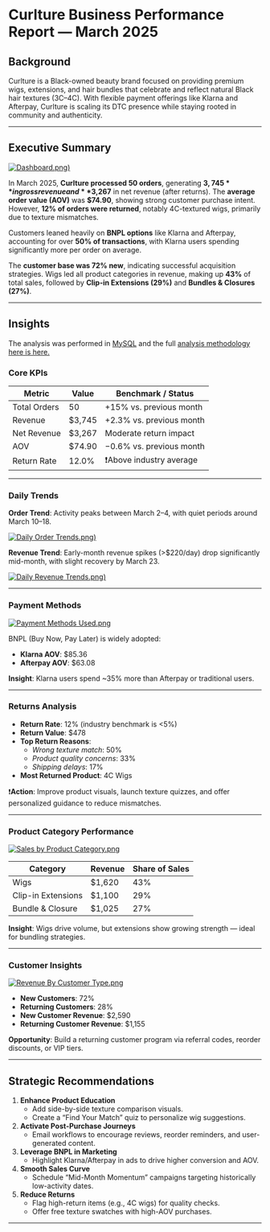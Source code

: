 # Curlture Business Performance Report — March 2025

## **Background**

Curlture is a Black-owned beauty brand focused on providing premium wigs, extensions, and hair bundles that celebrate and reflect natural Black hair textures (3C–4C). With flexible payment offerings like Klarna and Afterpay, Curlture is scaling its DTC presence while staying rooted in community and authenticity.

---

## **Executive Summary**

[![Dashboard.png](https://github.com/TiffanyNwanne/Curlture-Business-Performance-Analysis/blob/main/Dashboard.png))](https://github.com/TiffanyNwanne/Curlture-Business-Performance-Analysis/blob/main/Dashboard.png)

In March 2025, **Curlture processed 50 orders**, generating **$3,745** in gross revenue and **$3,267** in net revenue (after returns). The **average order value (AOV)** was **$74.90**, showing strong customer purchase intent. However, **12% of orders were returned**, notably 4C-textured wigs, primarily due to texture mismatches.

Customers leaned heavily on **BNPL options** like Klarna and Afterpay, accounting for over **50% of transactions**, with Klarna users spending significantly more per order on average.

The **customer base was 72% new**, indicating successful acquisition strategies. Wigs led all product categories in revenue, making up **43%** of total sales, followed by **Clip-in Extensions (29%)** and **Bundles & Closures (27%)**.

---

## **Insights**
The analysis was performed in [MySQL](https://github.com/TiffanyNwanne/Curlture-Business-Performance-Analysis/blob/main/curlture_hairstore_analysis.sql) and the full [analysis methodology here is here.](https://github.com/TiffanyNwanne/Curlture-Business-Performance-Analysis/blob/main/Methodology.md)

### **Core KPIs**

| Metric | Value | Benchmark / Status |
| --- | --- | --- |
| Total Orders | 50 | +15% vs. previous month |
| Revenue | $3,745 | +2.3% vs. previous month |
| Net Revenue | $3,267 | Moderate return impact |
| AOV | $74.90 | −0.6% vs. previous month |
| Return Rate | 12.0% | ❗Above industry average |

---

### **Daily Trends**

**Order Trend**: Activity peaks between March 2–4, with quiet periods around March 10–18.

[![Daily Order Trends.png](https://github.com/TiffanyNwanne/Curlture-Business-Performance-Analysis/blob/main/Daily%20Order%20Trends.png))](https://github.com/TiffanyNwanne/Curlture-Business-Performance-Analysis/blob/main/Daily%20Order%20Trends.png)

**Revenue Trend**: Early-month revenue spikes (>$220/day) drop significantly mid-month, with slight recovery by March 23.

[![Daily Revenue Trends.png](https://github.com/TiffanyNwanne/Curlture-Business-Performance-Analysis/blob/main/Daily%20Revenue%20Trends.png))](https://github.com/TiffanyNwanne/Curlture-Business-Performance-Analysis/blob/main/Daily%20Revenue%20Trends.png)

---

### **Payment Methods**

[![Payment Methods Used.png](https://github.com/TiffanyNwanne/Curlture-Business-Performance-Analysis/blob/main/Payment%20Methods%20Used.png)](https://github.com/TiffanyNwanne/Curlture-Business-Performance-Analysis/blob/main/Payment%20Methods%20Used.png)

BNPL (Buy Now, Pay Later) is widely adopted:

- **Klarna AOV**: $85.36
- **Afterpay AOV**: $63.08

**Insight**: Klarna users spend ~35% more than Afterpay or traditional users.

---

### **Returns Analysis**

- **Return Rate**: 12% (industry benchmark is <5%)
- **Return Value**: $478
- **Top Return Reasons**:
    - *Wrong texture match*: 50%
    - *Product quality concerns*: 33%
    - *Shipping delays*: 17%
- **Most Returned Product**: 4C Wigs

❗**Action**: Improve product visuals, launch texture quizzes, and offer personalized guidance to reduce mismatches.

---

### **Product Category Performance**

[![Sales by Product Category.png](https://github.com/TiffanyNwanne/Curlture-Business-Performance-Analysis/blob/main/Sales%20by%20Product%20Category.png)](https://github.com/TiffanyNwanne/Curlture-Business-Performance-Analysis/blob/main/Sales%20by%20Product%20Category.png)


| Category | Revenue | Share of Sales |
| --- | --- | --- |
| Wigs | $1,620 | 43% |
| Clip-in Extensions | $1,100 | 29% |
| Bundle & Closure | $1,025 | 27% |

**Insight**: Wigs drive volume, but extensions show growing strength — ideal for bundling strategies.

---

### **Customer Insights**

[![Revenue By Customer Type.png](https://github.com/TiffanyNwanne/Curlture-Business-Performance-Analysis/blob/main/Revenue%20By%20Customer%20Type.png)](https://github.com/TiffanyNwanne/Curlture-Business-Performance-Analysis/blob/main/Revenue%20By%20Customer%20Type.png)

- **New Customers**: 72%
- **Returning Customers**: 28%
- **New Customer Revenue**: $2,590
- **Returning Customer Revenue**: $1,155

**Opportunity**: Build a returning customer program via referral codes, reorder discounts, or VIP tiers.

---

## **Strategic Recommendations**

1. **Enhance Product Education**
    - Add side-by-side texture comparison visuals.
    - Create a “Find Your Match” quiz to personalize wig suggestions.
2. **Activate Post-Purchase Journeys**
    - Email workflows to encourage reviews, reorder reminders, and user-generated content.
3. **Leverage BNPL in Marketing**
    - Highlight Klarna/Afterpay in ads to drive higher conversion and AOV.
4. **Smooth Sales Curve**
    - Schedule “Mid-Month Momentum” campaigns targeting historically low-activity dates.
5. **Reduce Returns**
    - Flag high-return items (e.g., 4C wigs) for quality checks.
    - Offer free texture swatches with high-AOV purchases.

---
